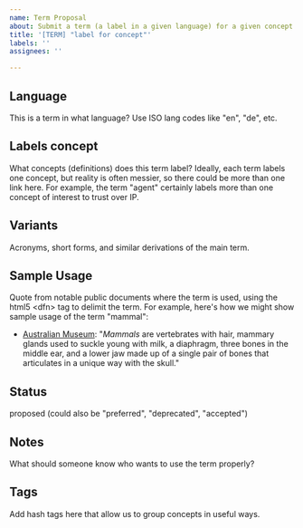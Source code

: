 ```yaml
---
name: Term Proposal
about: Submit a term (a label in a given language) for a given concept.
title: '[TERM] "label for concept"'
labels: ''
assignees: ''

---
```


## Language
This is a term in what language? Use ISO lang codes like "en", "de", etc.

## Labels concept
What concepts (definitions) does this term label? Ideally, each term labels one concept, but reality is often messier, so there could be more than one link here. For example, the term "agent" certainly labels more than one concept of interest to trust over IP.

## Variants
Acronyms, short forms, and similar derivations of the main term.

## Sample Usage
Quote from notable public documents where the term is used, using the html5 &lt;dfn&gt; tag to delimit the term. For example, here's how we might show sample usage of the term "mammal":

* [Australian Museum](https://australianmuseum.net.au/learn/species-identification/ask-an-expert/what-is-a-mammal/): "<dfn>Mammals</dfn> are vertebrates with hair, mammary glands used to suckle young with milk, a diaphragm, three bones in the middle ear, and a lower jaw made up of a single pair of bones that articulates in a unique way with the skull."

## Status
proposed (could also be "preferred", "deprecated", "accepted")

## Notes
What should someone know who wants to use the term properly?

## Tags
Add hash tags here that allow us to group concepts in useful ways.
